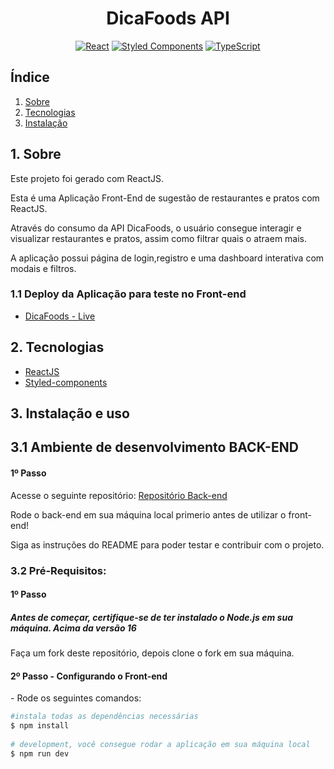 <h1 align="center"> DicaFoods API</h1>

<div align="center">
  
[![React](https://img.shields.io/badge/-React-61DAFB?logo=react&logoColor=white)](https://reactjs.org/)
[![Styled Components](https://img.shields.io/badge/-Styled%20Components-DB7093?logo=styled-components&logoColor=white)](https://styled-components.com/)
[![TypeScript](https://img.shields.io/badge/-TypeScript-3178C6?logo=typescript&logoColor=white)](https://www.typescriptlang.org/)


</div>


<h2>Índice</h2>

1. [ Sobre ](#sobre)
2. [ Tecnologias](#techs)
3. [ Instalação ](#install)


<a name="sobre"></a>

## 1. Sobre
Este projeto foi gerado com ReactJS.

Esta é uma Aplicação Front-End de sugestão de restaurantes e pratos com ReactJS. 

Através do consumo da API DicaFoods, o usuário consegue interagir e visualizar restaurantes e pratos, assim como filtrar quais o atraem mais.

A aplicação possui página de login,registro e uma dashboard interativa com modais e filtros.

### 1.1 Deploy da Aplicação para teste no Front-end

- <a name="DicaFoods" href="https://grao-app.vercel.app/" target="_blank">DicaFoods - Live</a>

<a name="techs"></a>

## 2. Tecnologias

- <a name="react" href="https://react.dev/" target="_blank">ReactJS</a>
- <a name="styled" href="https://styled-components.com/" target="_blank">Styled-components</a>

<a name="install"></a>
## 3. Instalação e uso

## 3.1 Ambiente de desenvolvimento BACK-END
  <h4>1º Passo</h4>
  <p>Acesse o seguinte repositório: <a name="backend" href="https://github.com/joaobuga35/backend-graodireto" target="_blank">Repositório Back-end</a> </p>
  <p>Rode o back-end em sua máquina local primerio antes de utilizar o front-end!</p>
  <p>Siga as instruções do README para poder testar e contribuir com o projeto.</p>

### 3.2 Pré-Requisitos:
  <h4>1º Passo</h4>
  <h5>Antes de começar, certifique-se de ter instalado o Node.js em sua máquina. Acima da versão 16</h3>
  <p>Faça um fork deste repositório, depois clone o fork em sua máquina.</p>


  <h4>2º Passo - Configurando o Front-end</h4>
  - Rode os seguintes comandos: 
  
  ```bash
  #instala todas as dependências necessárias
  $ npm install
    
  # development, você consegue rodar a aplicação em sua máquina local
  $ npm run dev
  ```

